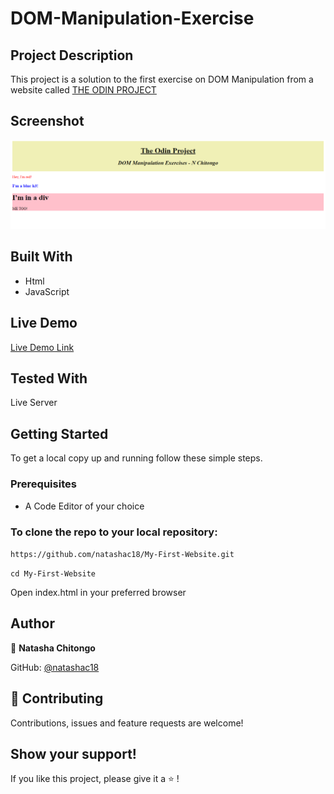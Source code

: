 # DOM-Manipulation-Exercise

## Project Description 

This project is a solution to the first exercise on DOM Manipulation from a website called [THE ODIN PROJECT](https://www.theodinproject.com/paths/foundations/courses/foundations/lessons/dom-manipulation)

## Screenshot

![Screenshot](Screenshot.PNG)

## Built With

- Html
- JavaScript

## Live Demo

[Live Demo Link]( https://natashac18.github.io/My-First-Website/)

## Tested With

Live Server

## Getting Started

To get a local copy up and running follow these simple steps.
### Prerequisites
- A Code Editor of your choice

### To clone the repo to your local repository:
`https://github.com/natashac18/My-First-Website.git`

`cd My-First-Website`

Open index.html in your preferred browser

## Author

:bust_in_silhouette: **Natasha Chitongo** 

GitHub: [@natashac18](https://github.com/natashac18)

## :handshake: Contributing

Contributions, issues and feature requests are welcome!

## Show your support! 

If you like this project, please give it a :star: !

